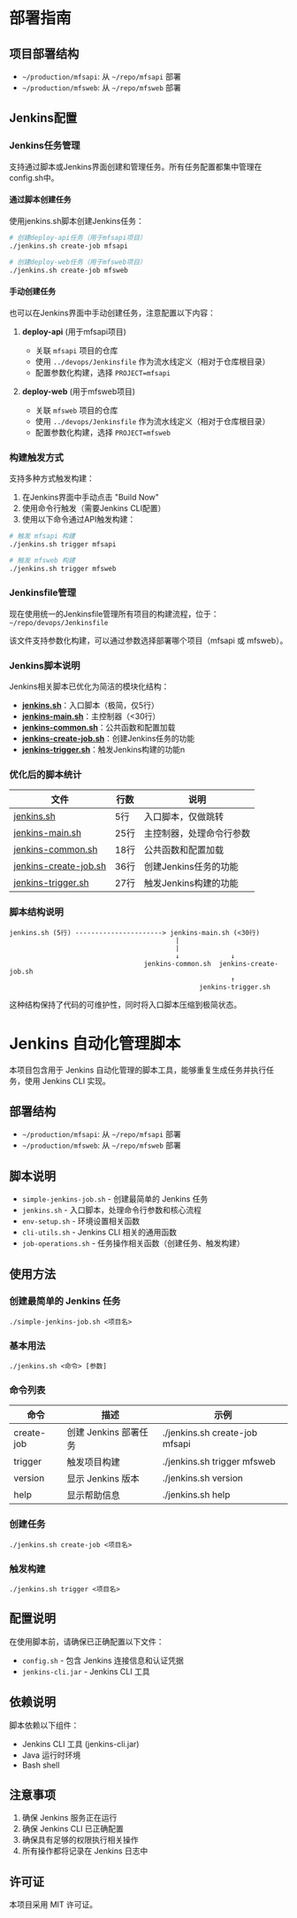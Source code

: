 # 部署指南

## 项目部署结构

- `~/production/mfsapi`: 从 `~/repo/mfsapi` 部署
- `~/production/mfsweb`: 从 `~/repo/mfsweb` 部署

## Jenkins配置

### Jenkins任务管理

支持通过脚本或Jenkins界面创建和管理任务。所有任务配置都集中管理在config.sh中。

#### 通过脚本创建任务

使用jenkins.sh脚本创建Jenkins任务：

```bash
# 创建deploy-api任务（用于mfsapi项目）
./jenkins.sh create-job mfsapi

# 创建deploy-web任务（用于mfsweb项目）
./jenkins.sh create-job mfsweb
```

#### 手动创建任务

也可以在Jenkins界面中手动创建任务，注意配置以下内容：

1. **deploy-api** (用于mfsapi项目)
   - 关联 `mfsapi` 项目的仓库
   - 使用 `../devops/Jenkinsfile` 作为流水线定义（相对于仓库根目录）
   - 配置参数化构建，选择 `PROJECT=mfsapi`

2. **deploy-web** (用于mfsweb项目)
   - 关联 `mfsweb` 项目的仓库
   - 使用 `../devops/Jenkinsfile` 作为流水线定义（相对于仓库根目录）
   - 配置参数化构建，选择 `PROJECT=mfsweb`

### 构建触发方式

支持多种方式触发构建：

1. 在Jenkins界面中手动点击 "Build Now"
2. 使用命令行触发（需要Jenkins CLI配置）
3. 使用以下命令通过API触发构建：

```bash
# 触发 mfsapi 构建
./jenkins.sh trigger mfsapi

# 触发 mfsweb 构建
./jenkins.sh trigger mfsweb
```

### Jenkinsfile管理

现在使用统一的Jenkinsfile管理所有项目的构建流程，位于：
`~/repo/devops/Jenkinsfile`

该文件支持参数化构建，可以通过参数选择部署哪个项目（mfsapi 或 mfsweb）。

### Jenkins脚本说明

Jenkins相关脚本已优化为简洁的模块化结构：

- **[jenkins.sh](file:///home/william/repo/devops/jenkins.sh)**：入口脚本（极简，仅5行）
- **[jenkins-main.sh](file:///home/william/repo/devops/jenkins-main.sh)**：主控制器（<30行）
- **[jenkins-common.sh](file:///home/william/repo/devops/jenkins-common.sh)**：公共函数和配置加载
- **[jenkins-create-job.sh](file:///home/william/repo/devops/jenkins-create-job.sh)**：创建Jenkins任务的功能
- **[jenkins-trigger.sh](file:///home/william/repo/devops/jenkins-trigger.sh)**：触发Jenkins构建的功能n
### 优化后的脚本统计

| 文件 | 行数 | 说明 |
|------|------|------|
| [jenkins.sh](file:///home/william/repo/devops/jenkins.sh) | 5行 | 入口脚本，仅做跳转 |
| [jenkins-main.sh](file:///home/william/repo/devops/jenkins-main.sh) | 25行 | 主控制器，处理命令行参数 |
| [jenkins-common.sh](file:///home/william/repo/devops/jenkins-common.sh) | 18行 | 公共函数和配置加载 |
| [jenkins-create-job.sh](file:///home/william/repo/devops/jenkins-create-job.sh) | 36行 | 创建Jenkins任务的功能 |
| [jenkins-trigger.sh](file:///home/william/repo/devops/jenkins-trigger.sh) | 27行 | 触发Jenkins构建的功能 |

### 脚本结构说明

```
jenkins.sh (5行) ----------------------> jenkins-main.sh (<30行)
                                          |             
                                          |             
                                          ↓             ↓
                                  jenkins-common.sh  jenkins-create-job.sh
                                                        ↑
                                                jenkins-trigger.sh
```

这种结构保持了代码的可维护性，同时将入口脚本压缩到极简状态。

# Jenkins 自动化管理脚本

本项目包含用于 Jenkins 自动化管理的脚本工具，能够重复生成任务并执行任务，使用 Jenkins CLI 实现。

## 部署结构

- `~/production/mfsapi`: 从 `~/repo/mfsapi` 部署
- `~/production/mfsweb`: 从 `~/repo/mfsweb` 部署

## 脚本说明

- `simple-jenkins-job.sh` - 创建最简单的 Jenkins 任务
- `jenkins.sh` - 入口脚本，处理命令行参数和核心流程
- `env-setup.sh` - 环境设置相关函数
- `cli-utils.sh` - Jenkins CLI 相关的通用函数
- `job-operations.sh` - 任务操作相关函数（创建任务、触发构建）

## 使用方法

### 创建最简单的 Jenkins 任务
```
./simple-jenkins-job.sh <项目名>
```

### 基本用法
```
./jenkins.sh <命令> [参数]
```

### 命令列表

| 命令        | 描述                  | 示例                  |
|-------------|-----------------------|-----------------------|
| create-job  | 创建 Jenkins 部署任务 | ./jenkins.sh create-job mfsapi |
| trigger     | 触发项目构建          | ./jenkins.sh trigger mfsweb    |
| version     | 显示 Jenkins 版本     | ./jenkins.sh version          |
| help        | 显示帮助信息          | ./jenkins.sh help             |

### 创建任务
```
./jenkins.sh create-job <项目名>
```

### 触发构建
```
./jenkins.sh trigger <项目名>
```

## 配置说明

在使用脚本前，请确保已正确配置以下文件：
- `config.sh` - 包含 Jenkins 连接信息和认证凭据
- `jenkins-cli.jar` - Jenkins CLI 工具

## 依赖说明

脚本依赖以下组件：
- Jenkins CLI 工具 (jenkins-cli.jar)
- Java 运行时环境
- Bash shell

## 注意事项

1. 确保 Jenkins 服务正在运行
2. 确保 Jenkins CLI 已正确配置
3. 确保具有足够的权限执行相关操作
4. 所有操作都将记录在 Jenkins 日志中

## 许可证

本项目采用 MIT 许可证。
